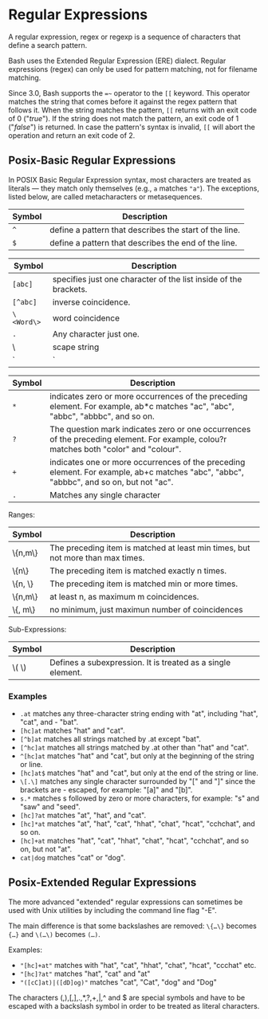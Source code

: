 # Regular Expressions

A regular expression, regex or regexp is a sequence of characters that define a search pattern.

Bash uses the Extended Regular Expression (ERE) dialect. Regular expressions (regex) can only be used for pattern matching, not for filename matching.

Since 3.0, Bash supports the `=~` operator to the `[[` keyword. This operator matches the string that comes before it against the regex pattern that follows it. When the string matches the pattern, `[[` returns with an exit code of 0 ("*true*"). If the string does not match the pattern, an exit code of 1 ("*false*") is returned. In case the pattern's syntax is invalid, `[[` will abort the operation and return an exit code of 2.

## Posix-Basic Regular Expressions

In POSIX Basic Regular Expression syntax, most characters are treated as literals — they match only themselves (e.g., `a` matches `"a"`). The exceptions, listed below, are called metacharacters or metasequences.

| Symbol | Description                                            |
| ------ | ------------------------------------------------------ |
| `^`    | define a pattern that describes the start of the line. |
| `$`    | define a pattern that describes the end of the line.   |

| Symbol     | Description                                                      |
| ---------- | ---------------------------------------------------------------- |
| `[abc]`    | specifies just one character of the list inside of the brackets. |
| `[^abc]`   | inverse coincidence.                                             |
| `\<Word\>` | word coincidence                                                 |
| `.`        | Any character just one.                                          |
| \\         | scape string                                                     |
| `|`        | Ex: `a|e` a or e will be found.                                  |

| Symbol | Description                                                                                                                            |
| ------ | -------------------------------------------------------------------------------------------------------------------------------------- |
| `*`    | indicates zero or more occurrences of the preceding element. For example, ab\*c matches "ac", "abc", "abbc", "abbbc", and so on.       |
| `?`    | The question mark indicates zero or one occurrences of the preceding element. For example, colou?r matches both "color" and "colour".  |
| `+`    | indicates one or more occurrences of the preceding element. For example, ab+c matches "abc", "abbc", "abbbc", and so on, but not "ac". |
| `.`    | Matches any single character                                                                                                           |

Ranges:

| Symbol    | Description                                                                    |
| --------- | ------------------------------------------------------------------------------ |
| \\{n,m\\} | The preceding item is matched at least min times, but not more than max times. |
| \\{n\\}   | The preceding item is matched exactly n times.                                 |
| \\{n, \\} | The preceding item is matched min or more times.                               |
| \\{n,m\\} | at least n, as maximum m coincidences.                                         |
| \\{, m\\} | no minimum, just maximun number of coincidences                                |

Sub-Expressions:

| Symbol | Description                                                 |
| ------ | ----------------------------------------------------------- |
| \\( \\)   | Defines a subexpression. It is treated as a single element. |

### Examples

- `.at` matches any three-character string ending with "at", including "hat", "cat", and - "bat".
- `[hc]at` matches "hat" and "cat".
- `[^b]at` matches all strings matched by .at except "bat".
- `[^hc]at` matches all strings matched by .at other than "hat" and "cat".
- `^[hc]at` matches "hat" and "cat", but only at the beginning of the string or line.
- `[hc]at$` matches "hat" and "cat", but only at the end of the string or line.
- `\[.\]` matches any single character surrounded by "[" and "]" since the brackets are - escaped, for example: "[a]" and "[b]".
- `s.*` matches s followed by zero or more characters, for example: "s" and "saw" and "seed".
- `[hc]?at` matches "at", "hat", and "cat".
- `[hc]*at` matches "at", "hat", "cat", "hhat", "chat", "hcat", "cchchat", and so on.
- `[hc]+at` matches "hat", "cat", "hhat", "chat", "hcat", "cchchat", and so on, but not "at".
- `cat|dog` matches "cat" or "dog".

## Posix-Extended Regular Expressions

The more advanced "extended" regular expressions can sometimes be used with Unix utilities by including the command line flag "-E".

The main difference is that some backslashes are removed: `\{…\}` becomes `{…}` and `\(…\)` becomes `(…)`.

Examples:

- `"[hc]+at"` matches with "hat", "cat", "hhat", "chat", "hcat", "ccchat" etc.
- `"[hc]?at"` matches "hat", "cat" and "at"
- `"([cC]at)|([dD]og)"` matches "cat", "Cat", "dog" and "Dog"

The characters (,),[,],.,*,?,+,|,^ and $ are special symbols and have to be escaped with a backslash symbol in order to be treated as literal characters.

